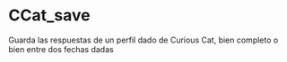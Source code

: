 # CCat_save
Guarda las respuestas de un perfil dado de Curious Cat, bien completo o bien entre dos fechas dadas
